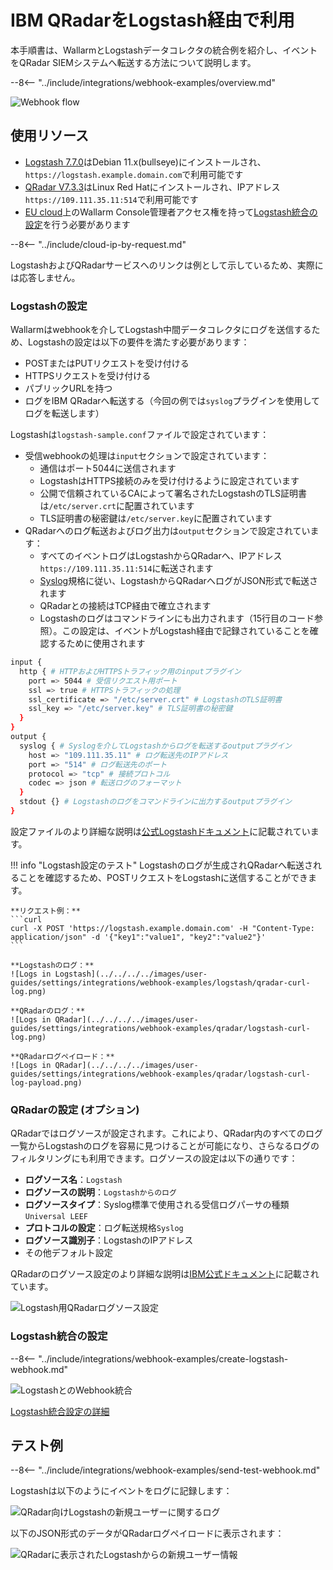 # IBM QRadarをLogstash経由で利用

本手順書は、WallarmとLogstashデータコレクタの統合例を紹介し、イベントをQRadar SIEMシステムへ転送する方法について説明します。

--8<-- "../include/integrations/webhook-examples/overview.md"

![Webhook flow](../../../../images/user-guides/settings/integrations/webhook-examples/logstash/qradar-scheme.png)

## 使用リソース

* [Logstash 7.7.0](#logstash-configuration)はDebian 11.x(bullseye)にインストールされ、`https://logstash.example.domain.com`で利用可能です
* [QRadar V7.3.3](#qradar-configuration-optional)はLinux Red Hatにインストールされ、IPアドレス`https://109.111.35.11:514`で利用可能です
* [EU cloud](https://my.wallarm.com)上のWallarm Console管理者アクセス権を持って[Logstash統合の設定](#configuration-of-logstash-integration)を行う必要があります

--8<-- "../include/cloud-ip-by-request.md"

LogstashおよびQRadarサービスへのリンクは例として示しているため、実際には応答しません。

### Logstashの設定

Wallarmはwebhookを介してLogstash中間データコレクタにログを送信するため、Logstashの設定は以下の要件を満たす必要があります：

* POSTまたはPUTリクエストを受け付ける
* HTTPSリクエストを受け付ける
* パブリックURLを持つ
* ログをIBM QRadarへ転送する（今回の例では`syslog`プラグインを使用してログを転送します）

Logstashは`logstash-sample.conf`ファイルで設定されています：

* 受信webhookの処理は`input`セクションで設定されています：
    * 通信はポート5044に送信されます
    * LogstashはHTTPS接続のみを受け付けるように設定されています
    * 公開で信頼されているCAによって署名されたLogstashのTLS証明書は`/etc/server.crt`に配置されています
    * TLS証明書の秘密鍵は`/etc/server.key`に配置されています
* QRadarへのログ転送およびログ出力は`output`セクションで設定されています：
    * すべてのイベントログはLogstashからQRadarへ、IPアドレス`https://109.111.35.11:514`に転送されます
    * [Syslog](https://en.wikipedia.org/wiki/Syslog)規格に従い、LogstashからQRadarへログがJSON形式で転送されます
    * QRadarとの接続はTCP経由で確立されます
    * Logstashのログはコマンドラインにも出力されます（15行目のコード参照）。この設定は、イベントがLogstash経由で記録されていることを確認するために使用されます

```bash linenums="1"
input {
  http { # HTTPおよびHTTPSトラフィック用のinputプラグイン
    port => 5044 # 受信リクエスト用ポート
    ssl => true # HTTPSトラフィックの処理
    ssl_certificate => "/etc/server.crt" # LogstashのTLS証明書
    ssl_key => "/etc/server.key" # TLS証明書の秘密鍵
  }
}
output {
  syslog { # Syslogを介してLogstashからログを転送するoutputプラグイン
    host => "109.111.35.11" # ログ転送先のIPアドレス
    port => "514" # ログ転送先のポート
    protocol => "tcp" # 接続プロトコル
    codec => json # 転送ログのフォーマット
  }
  stdout {} # Logstashのログをコマンドラインに出力するoutputプラグイン
}
```

設定ファイルのより詳細な説明は[公式Logstashドキュメント](https://www.elastic.co/guide/en/logstash/current/configuration-file-structure.html)に記載されています。

!!! info "Logstash設定のテスト"
    Logstashのログが生成されQRadarへ転送されることを確認するため、POSTリクエストをLogstashに送信することができます。

    **リクエスト例：**
    ```curl
    curl -X POST 'https://logstash.example.domain.com' -H "Content-Type: application/json" -d '{"key1":"value1", "key2":"value2"}'
    ```

    **Logstashのログ：**
    ![Logs in Logstash](../../../../images/user-guides/settings/integrations/webhook-examples/logstash/qradar-curl-log.png)

    **QRadarのログ：**
    ![Logs in QRadar](../../../../images/user-guides/settings/integrations/webhook-examples/qradar/logstash-curl-log.png)

    **QRadarログペイロード：**
    ![Logs in QRadar](../../../../images/user-guides/settings/integrations/webhook-examples/qradar/logstash-curl-log-payload.png)

### QRadarの設定 (オプション)

QRadarではログソースが設定されます。これにより、QRadar内のすべてのログ一覧からLogstashのログを容易に見つけることが可能になり、さらなるログのフィルタリングにも利用できます。ログソースの設定は以下の通りです：

* **ログソース名**：`Logstash`
* **ログソースの説明**：`Logstashからのログ`
* **ログソースタイプ**：Syslog標準で使用される受信ログパーサの種類`Universal LEEF`
* **プロトコルの設定**：ログ転送規格`Syslog`
* **ログソース識別子**：LogstashのIPアドレス
* その他デフォルト設定

QRadarのログソース設定のより詳細な説明は[IBM公式ドキュメント](https://www.ibm.com/support/knowledgecenter/en/SS42VS_DSM/com.ibm.dsm.doc/b_dsm_guide.pdf?origURL=SS42VS_DSM/b_dsm_guide.pdf)に記載されています。

![Logstash用QRadarログソース設定](../../../../images/user-guides/settings/integrations/webhook-examples/qradar/logstash-setup.png)

### Logstash統合の設定

--8<-- "../include/integrations/webhook-examples/create-logstash-webhook.md"

![LogstashとのWebhook統合](../../../../images/user-guides/settings/integrations/add-logstash-integration.png)

[Logstash統合設定の詳細](../logstash.md)

## テスト例

--8<-- "../include/integrations/webhook-examples/send-test-webhook.md"

Logstashは以下のようにイベントをログに記録します：

![QRadar向けLogstashの新規ユーザーに関するログ](../../../../images/user-guides/settings/integrations/webhook-examples/logstash/qradar-user-log.png)

以下のJSON形式のデータがQRadarログペイロードに表示されます：

![QRadarに表示されたLogstashからの新規ユーザー情報](../../../../images/user-guides/settings/integrations/webhook-examples/qradar/logstash-user.png)